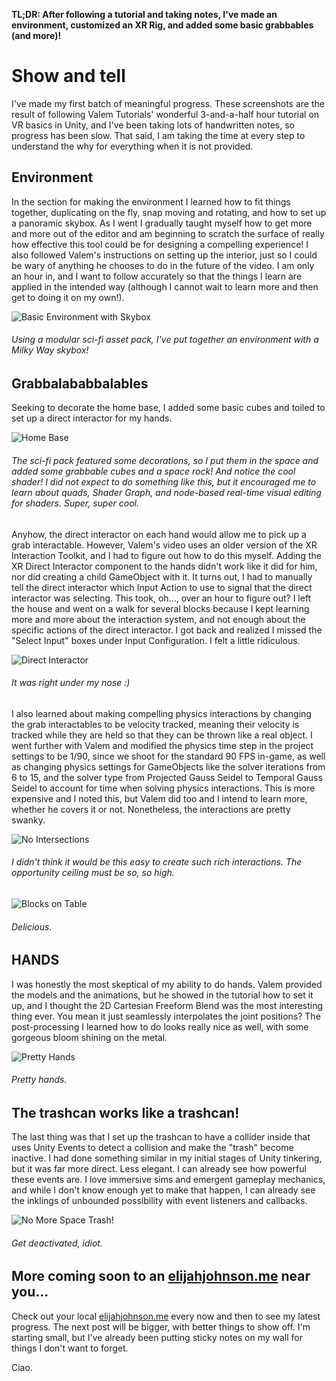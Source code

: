 **TL;DR: After following a tutorial and taking notes, I've made an environment, customized an XR Rig, and added some basic grabbables (and more)!**

# Show and tell
I've made my first batch of meaningful progress. These screenshots are the result of following Valem Tutorials' wonderful 3-and-a-half hour tutorial on VR basics in Unity, and I've been taking lots of handwritten notes, so progress has been slow. That said, I am taking the time at every step to understand the why for everything when it is not provided.

## Environment
In the section for making the environment I learned how to fit things together, duplicating on the fly, snap moving and rotating, and how to set up a panoramic skybox. As I went I gradually taught myself how to get more and more out of the editor and am beginning to scratch the surface of really how effective this tool could be for designing a compelling experience! I also followed Valem's instructions on setting up the interior, just so I could be wary of anything he chooses to do in the future of the video. I am only an hour in, and I want to follow accurately so that the things I learn are applied in the intended way (although I cannot wait to learn more and then get to doing it on my own!).

![Basic Environment with Skybox](/images/activity/05-07-2025/valem-environment.webp)
###### Using a modular sci-fi asset pack, I've put together an environment with a Milky Way skybox!


## Grabbalababbalables
Seeking to decorate the home base, I added some basic cubes and toiled to set up a direct interactor for my hands. 

![Home Base](/images/activity/05-07-2025/valem-homebase.gif)
###### The sci-fi pack featured some decorations, so I put them in the space and added some grabbable cubes and a space rock! And notice the cool shader! I did not expect to do something like this, but it encouraged me to learn about quads, Shader Graph, and node-based real-time visual editing for shaders. Super, super cool.

Anyhow, the direct interactor on each hand would allow me to pick up a grab interactable. However, Valem's video uses an older version of the XR Interaction Toolkit, and I had to figure out how to do this myself. Adding the XR Direct Interactor component to the hands didn't work like it did for him, nor did creating a child GameObject with it. It turns out, I had to manually tell the direct interactor which Input Action to use to signal that the direct interactor was selecting. This took, oh..., over an hour to figure out? I left the house and went on a walk for several blocks because I kept learning more and more about the interaction system, and not enough about the specific actions of the direct interactor. I got back and realized I missed the "Select Input" boxes under Input Configuration. I felt a little ridiculous.

![Direct Interactor](/images/activity/05-07-2025/direct-interactor.webp)
###### It was right under my nose :)

I also learned about making compelling physics interactions by changing the grab interactables to be velocity tracked, meaning their velocity is tracked while they are held so that they can be thrown like a real object. I went further with Valem and modified the physics time step in the project settings to be 1/90, since we shoot for the standard 90 FPS in-game, as well as changing physics settings for GameObjects like the solver iterations from 6 to 15, and the solver type from Projected Gauss Seidel to Temporal Gauss Seidel to account for time when solving physics interactions. This is more expensive and I noted this, but Valem did too and I intend to learn more, whether he covers it or not. Nonetheless, the interactions are pretty swanky.

![No Intersections](/images/activity/05-07-2025/blocks-collision.gif)
###### I didn't think it would be this easy to create such rich interactions. The opportunity ceiling must be so, so high.

![Blocks on Table](/images/activity/05-07-2025/blocks-on-table.gif)
###### Delicious.

## HANDS
I was honestly the most skeptical of my ability to do hands. Valem provided the models and the animations, but he showed in the tutorial how to set it up, and I thought the 2D Cartesian Freeform Blend was the most interesting thing ever. You mean it just seamlessly interpolates the joint positions? The post-processing I learned how to do looks really nice as well, with some gorgeous bloom shining on the metal.

![Pretty Hands](/images/activity/05-07-2025/pretty-hands.gif)
###### Pretty hands.

## The trashcan works like a trashcan!
The last thing was that I set up the trashcan to have a collider inside that uses Unity Events to detect a collision and make the "trash" become inactive. I had done something similar in my initial stages of Unity tinkering, but it was far more direct. Less elegant. I can already see how powerful these events are. I love immersive sims and emergent gameplay mechanics, and while I don't know enough yet to make that happen, I can already see the inklings of unbounded possibility with event listeners and callbacks. 

![No More Space Trash!](/images/activity/05-07-2025/space-trash.gif)
###### Get deactivated, idiot.

## More coming soon to an [elijahjohnson.me](https://elijahjohnson.me) near you...
Check out your local [elijahjohnson.me](https://elijahjohnson.me) every now and then to see my latest progress. The next post will be bigger, with better things to show off. I'm starting small, but I've already been putting sticky notes on my wall for things I don't want to forget. 

Ciao.